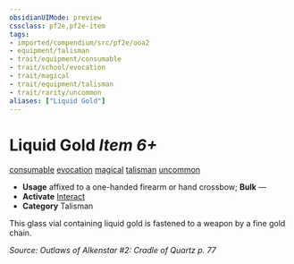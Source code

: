 ```yaml
---
obsidianUIMode: preview
cssclass: pf2e,pf2e-item
tags:
- imported/compendium/src/pf2e/ooa2
- equipment/talisman
- trait/equipment/consumable
- trait/school/evocation
- trait/magical
- trait/equipment/talisman
- trait/rarity/uncommon
aliases: ["Liquid Gold"]
---
```

# Liquid Gold *Item 6+*  
[consumable](consumable.md)  [evocation](evocation.md)  [magical](magical.md)  [talisman](talisman.md)  [uncommon](uncommon.md)  

- **Usage** affixed to a one-handed firearm or hand crossbow; **Bulk** —
- **Activate** [Interact](interact.md)
- **Category** Talisman

This glass vial containing liquid gold is fastened to a weapon by a fine gold chain.

*Source: Outlaws of Alkenstar #2: Cradle of Quartz p. 77*